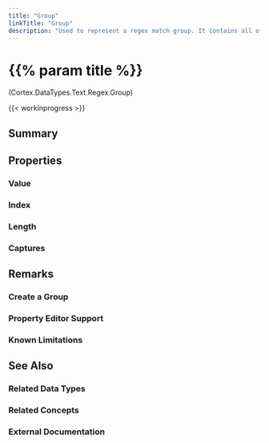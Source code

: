 ```yaml
---
title: "Group"
linkTitle: "Group"
description: "Used to represent a regex match group. It contains all of the captures for a given group pattern."
---
```


# {{% param title %}}

<p class="namespace">(Cortex.DataTypes.Text.Regex.Group)</p>

{{< workinprogress >}}

## Summary

## Properties

### Value

### Index

### Length

### Captures

## Remarks

### Create a Group

### Property Editor Support

### Known Limitations

## See Also

### Related Data Types

### Related Concepts

### External Documentation
